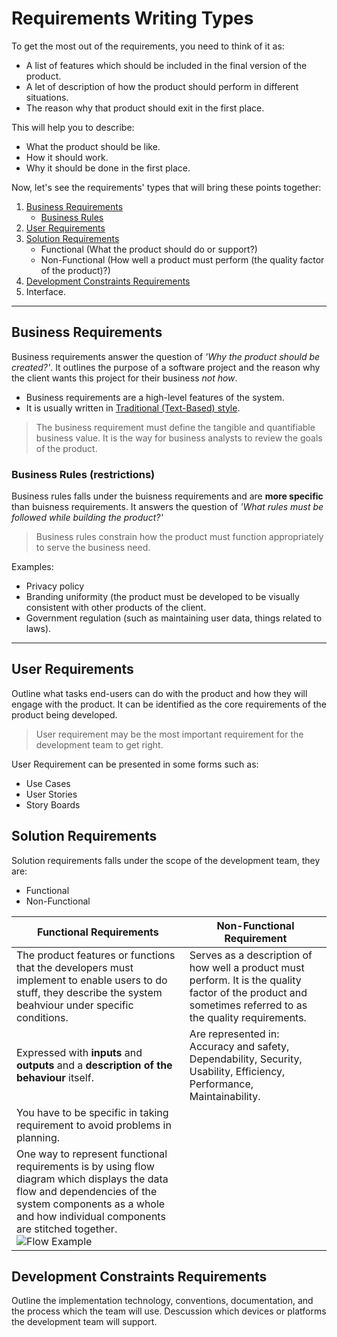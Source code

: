 # Requirements Writing Types
To get the most out of the requirements, you need to think of it as:
- A list of features which should be included in the final version of the product.
- A let of description of how the product should perform in different situations.
- The reason why that product should exit in the first place.

This will help you to describe:
- What the product should be like.
- How it should work.
- Why it should be done in the first place.

Now, let's see the requirements' types that will bring these points together:

1. [Business Requirements](https://github.com/SG-Eddin/Technical-Documentation-Best-Practices/blob/main/Requirements/Requirements-Writing-Types.md#business-requirements)
   - [Business Rules](https://github.com/SG-Eddin/Technical-Documentation-Best-Practices/blob/main/Requirements/Requirements-Writing-Types.md#business-rules-restrictions)
2. [User Requirements](https://github.com/SG-Eddin/Technical-Documentation-Best-Practices/blob/main/Requirements/Requirements-Writing-Types.md#user-requirements) 
3. [Solution Requirements](https://github.com/SG-Eddin/Technical-Documentation-Best-Practices/blob/main/Requirements/Requirements-Writing-Types.md#solution-requirements)
   - Functional (What the product should do or support?)
   - Non-Functional (How well a product must perform (the quality factor of the product)?)
4. [Development Constraints Requirements](https://github.com/SG-Eddin/Technical-Documentation-Best-Practices/blob/main/Requirements/Requirements-Writing-Types.md#development-constraints-requirements)
5. Interface.

-----------------------------------------------------------------------------------------------------------------------

## Business Requirements
Business requirements answer the question of *'Why the product should be created?'*. It outlines the purpose of a software project and the reason why the client wants this project for their business *not how*.

- Business requirements are a high-level features of the system.
- It is usually written in [Traditional (Text-Based) style](https://github.com/SG-Eddin/Technical-Documentation-Best-Practices/blob/main/Requirements/Requirements-Writing-Styles.md#2-traditional-text-based).

> The business requirement must define the tangible and quantifiable business value.
> It is the way for business analysts to review the goals of the product.


### Business Rules (restrictions)
Business rules falls under the buisness requirements and are **more specific** than buisness requirements. 
It answers the question of *'What rules must be followed while building the product?'*
> Business rules constrain how the product must function appropriately to serve the business need.

Examples:
- Privacy policy
- Branding uniformity (the product must be developed to be visually consistent with other products of the client.
- Government regulation (such as maintaining user data, things related to laws).

----------------------------------------------------------------------------------------------------------------------

## User Requirements
Outline what tasks end-users can do with the product and how they will engage with the product.
It can be identified as the core requirements of the product being developed.

> User requirement may be the most important requirement for the development team to get right.

User Requirement can be presented in some forms such as:
- Use Cases
- User Stories
- Story Boards

## Solution Requirements
Solution requirements falls under the scope of the development team, they are:
- Functional
- Non-Functional


Functional Requirements | Non-Functional Requirement
------------------------|---------------------------
The product features or functions that the developers must implement to enable users to do stuff, they describe the system beahviour under specific conditions. | Serves as a description of how well a product must perform. It is the quality factor of the product and sometimes referred to as the quality requirements.
Expressed with **inputs** and **outputs** and a **description of the behaviour** itself. | Are represented in: Accuracy and safety, Dependability, Security, Usability, Efficiency, Performance, Maintainability.
You have to be specific in taking requirement to avoid problems in planning.|
One way to represent functional requirements is by using flow diagram which displays the data flow and dependencies of the system components as a whole and how individual components are stitched together. ![Flow Example](https://user-images.githubusercontent.com/60129693/112497462-4fe1c280-8d8e-11eb-86b0-9a7b765042fc.png) |

## Development Constraints Requirements
Outline the implementation technology, conventions, documentation, and the process which the team will use. Descussion which devices or platforms the development team will support.








